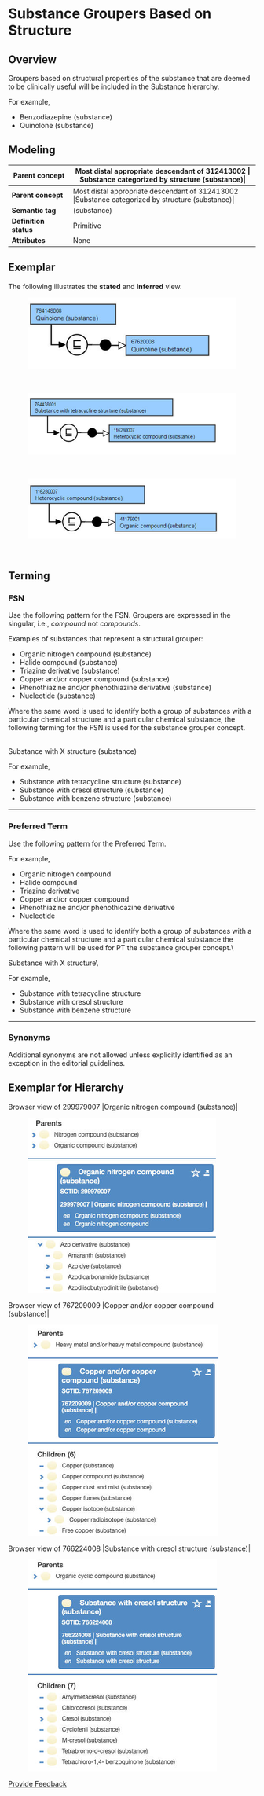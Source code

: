 # Substance Groupers Based on Structure

## Overview

Groupers based on structural properties of the substance that are deemed to be clinically useful will be included in the Substance hierarchy.

For example,

* Benzodiazepine (substance)
* Quinolone (substance)



## Modeling

<table data-header-hidden><thead><tr><th width="159.15234375">Parent concept</th><th width="677.46875">Most distal appropriate descendant of 312413002 | Substance categorized by structure (substance)|</th></tr></thead><tbody><tr><td><strong>Parent concept</strong></td><td>Most distal appropriate descendant of 312413002 |Substance categorized by structure (substance)|</td></tr><tr><td><strong>Semantic tag</strong></td><td>(substance)</td></tr><tr><td><strong>Definition status</strong></td><td>Primitive</td></tr><tr><td><strong>Attributes</strong></td><td>None</td></tr></tbody></table>

## Exemplar

The following illustrates the **stated** and **inferred** view.

<div align="left"><figure><img src="../../../../../../.gitbook/assets/image (103).png" alt=""><figcaption></figcaption></figure></div>

<figure><img src="../../../../../../authoring/substance/images/174691432.png" alt=""><figcaption></figcaption></figure>

<div align="left"><figure><img src="../../../../../../.gitbook/assets/image (104).png" alt=""><figcaption></figcaption></figure></div>

<figure><img src="../../../../../../authoring/substance/images/174691430.png" alt=""><figcaption></figcaption></figure>

<div align="left"><figure><img src="../../../../../../.gitbook/assets/image (105).png" alt=""><figcaption></figcaption></figure></div>

<figure><img src="../../../../../../authoring/substance/images/174691429.png" alt=""><figcaption></figcaption></figure>

## Terming

### FSN

Use the following pattern for the FSN. Groupers are expressed in the singular, i.e., _compound_ not _compounds_.

Examples of substances that represent a structural grouper:

* Organic nitrogen compound (substance)
* Halide compound (substance)
* Triazine derivative (substance)
* Copper and/or copper compound (substance)
* Phenothiazine and/or phenothiazine derivative (substance)
* Nucleotide (substance)

Where the same word is used to identify both a group of substances with a particular chemical structure and a particular chemical substance, the following terming for the FSN is used for the substance grouper concept.

\
Substance with X structure (substance)

For example,

* Substance with tetracycline structure (substance)
* Substance with cresol structure (substance)
* Substance with benzene structure (substance)

***

### Preferred Term

Use the following pattern for the Preferred Term.

For example,

* Organic nitrogen compound
* Halide compound
* Triazine derivative
* Copper and/or copper compound
* Phenothiazine and/or phenothioazine derivative
* Nucleotide

Where the same word is used to identify both a group of substances with a particular chemical structure and a particular chemical substance the following pattern will be used for PT the substance grouper concept.\


Substance with X structure\


For example,

* Substance with tetracycline structure
* Substance with cresol structure
* Substance with benzene structure

***

### Synonyms

Additional synonyms are not allowed unless explicitly identified as an exception in the editorial guidelines.

## Exemplar for Hierarchy

Browser view of 299979007 |Organic nitrogen compound (substance)|

<div align="left"><figure><img src="../../../../../../.gitbook/assets/image (106).png" alt=""><figcaption></figcaption></figure></div>

Browser view of 767209009 |Copper and/or copper compound (substance)|

<div align="left"><figure><img src="../../../../../../.gitbook/assets/image (107).png" alt=""><figcaption></figcaption></figure></div>

Browser view of 766224008 |Substance with cresol structure (substance)|

<div align="left"><figure><img src="../../../../../../.gitbook/assets/image (108).png" alt=""><figcaption></figcaption></figure></div>







<a href="https://docs.google.com/forms/d/e/1FAIpQLScTmbZIf0UEQwYDkY27EEWBkaiYkHSbR0_9DmFrMLXoQLyL7Q/viewform?usp=pp_url&entry.1767247133=SCT+Editorial+Guide&entry.670899847=Substance%20Groupers%20Based%20on%20Structure" class="button primary">Provide Feedback</a>
